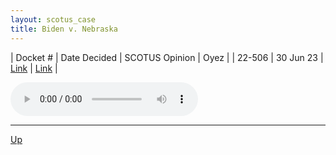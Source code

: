 ```yaml
---
layout: scotus_case
title: Biden v. Nebraska
---
```


| Docket # | Date Decided | SCOTUS Opinion | Oyez |
| 22-506 | 30 Jun 23 | [Link](https://www.supremecourt.gov/opinions/22pdf/600us1r56_1o13.pdf) | [Link](https://www.oyez.org/cases/2022/22-506) |

<audio controls>
   <source src='./resources/22-506.mp3' type='audio/mpeg'>
</audio>

<object data='./resources/22-506.pdf' type='application/pdf'></object>

---

[Up](./README.md)